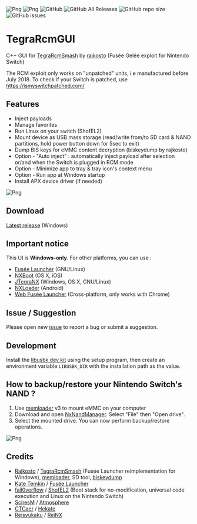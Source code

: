 ![Png](https://img.shields.io/badge/platform-windows-lightgrey)
![Png](https://img.shields.io/badge/latest%20stable%20release-2.6-yellow)
![GitHub](https://img.shields.io/github/license/eliboa/TegraRcmGUI)
![GitHub All Releases](https://img.shields.io/github/downloads/eliboa/TegraRcmGUI/total)
![GitHub repo size](https://img.shields.io/github/repo-size/eliboa/TegraRcmGUI)
![GitHub issues](https://img.shields.io/github/issues/eliboa/TegraRcmGUI)

# TegraRcmGUI
C++ GUI for [TegraRcmSmash](https://github.com/rajkosto/TegraRcmSmash) by [rajkosto](https://github.com/rajkosto) (Fusée Gelée exploit for Nintendo Switch)
  
The RCM exploit only works on "unpatched" units, i.e manufactured before July 2018. To check if your Switch is patched, use https://ismyswitchpatched.com/

## Features
- Inject payloads
- Manage favorites
- Run Linux on your switch (ShofEL2)
- Mount device as USB mass storage (read/write from/to SD card & NAND partitions, hold power button down for 5sec to exit)
- Dump BIS keys for eMMC content decryption (biskeydump by rajkosto)
- Option - "Auto inject" : automatically inject payload after selection or/and when the Switch is plugged in RCM mode 
- Option - Minimize app to tray & tray icon's context menu 
- Option - Run app at Windows startup 
- Install APX device driver (if needed)

![Png](https://www.eliboa.com/TegraRcmGUI_v2.5.png)

## Download
[Latest release](https://github.com/eliboa/TegraRcmGUI/releases/latest) (Windows)

## Important notice
This UI is **Windows-only**. 
For other platforms, you can use :
- [Fusée Launcher](https://github.com/Cease-and-DeSwitch/fusee-launcher) (GNU/Linux)
- [NXBoot](https://mologie.github.io/nxboot/) (OS X, iOS)
- [JTegraNX](https://github.com/dylwedma11748/JTegraNX) (Windows, OS X, GNU/Linux)
- [NXLoader](https://github.com/DavidBuchanan314/NXLoader) (Android)
- [Web Fusée Launcher](https://fusee-gelee.firebaseapp.com/) (Cross-platform, only works with Chrome)

## Issue / Suggestion
Please open new [issue](https://github.com/eliboa/TegraRcmGUI/issues) to report a bug or submit a suggestion.   

## Development

Install the [libusbk dev kit](https://sourceforge.net/projects/libusbk/) using the setup program, then create an environment variable `LIBUSBK_DIR` with the installation path as the value.

## How to backup/restore your Nintendo Switch's NAND ?

 1) Use [memloader](https://github.com/rajkosto/memloader) v3 to mount eMMC on your computer
 2) Download and open [NxNandManager](https://github.com/eliboa/NxNandManager). Select "File" then "Open drive".   
 3) Select the mounted drive. You can now perform backup/restore operations.   

![Png](https://www.eliboa.com/NxNandManager_v1.1_howto_open_drive.png)   

## Credits
- [Rajkosto](https://github.com/rajkosto) / [TegraRcmSmash](https://github.com/rajkosto/TegraRcmSmash) (Fusée Launcher reimplementation for Windows), [memloader](https://github.com/rajkosto/memloader), SD tool, [biskeydump](https://github.com/rajkosto/biskeydump)
- [Kate Temkin](https://github.com/ktemkin) / [Fusée Launcher](https://github.com/Cease-and-DeSwitch/fusee-launcher)
- [fail0verflow](https://github.com/fail0verflow) / [ShofEL2](https://github.com/fail0verflow/shofel2) (Boot stack for no-modification, universal code execution and Linux on the Nintendo Switch)
- [SciresM](https://github.com/SciresM) / [Atmosphere](https://github.com/Atmosphere-NX/Atmosphere)
- [CTCaer](https://github.com/CTCaer/hekate)  / [Hekate](https://github.com/CTCaer/hekate)
- [Reisyukaku](https://github.com/Reisyukaku/) / [ReiNX](https://github.com/Reisyukaku/ReiNX)

